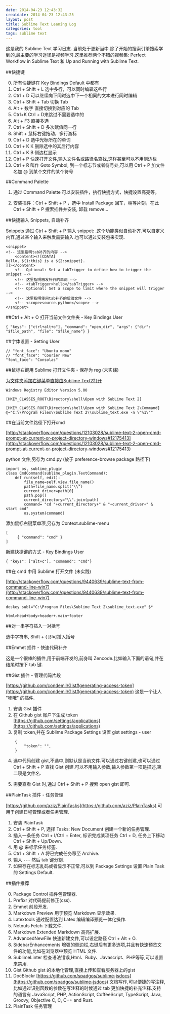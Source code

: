 ```yaml
---
date: 2014-04-23 12:43:32
creatdate: 2014-04-23 12:43:25
layout: post
title: Sublime Text Leaning Log
categories: tool
tags: sublime text
---
```


这是我的 Sublime Text 学习日志. 当前处于更新当中.除了开始的搜索引擎搜索学到的,最主要的学习途径是视频学习.这里推荐两个不错的视频集: Perfect Workflow in Sublime Text 和 Up and Running with Sublime Text.

##快捷键

0. 所有快捷键在 Key Bindings Default 中都有
1. Ctrl + Shift + L 选中多行，可以同时编辑这些行
2. Ctrl + D 可以继续向下同时选中下一个相同的文本进行同时编辑 
3. Ctrl + Shift + Tab 切换 Tab
4. Alt + 数字 直接切换到对应的 Tab
5. Ctrl+K  Ctrl + D来跳过不需要选中的
6. Alt + F3 直接多选
7. Ctrl + Shift + D 多次赋值同一行
8. Shift + 鼠标右键拖动，多行游标
9. Ctrl + D 选中光标所在的单词
10. Ctrl + K K 删除选中的其后行内容
11. Ctrl + K B 侧边栏显示
12. Ctrl + P 快速打开文件,输入文件名或路径名查找,这样甚至可以不用侧边栏
13. Ctrl + R 叫作 Goto Symbol, 到一个标志节或者符号处,可以用 Ctrl + P 加文件名加 @ 到某个文件的某个符号

##Command Palette

1. 通过 Command Palette 可以安装插件，执行快捷方式，快捷设置高亮等。

2. 安装插件：Ctrl + Shift + P ，选中 Install Package 回车，稍等片刻，在此 Ctrl + Shift + P 搜索插件并安装, 卸载 remove...  

##快捷输入 Snippets, 自动补齐

Snippets 通过 Ctrl + Shift + P 输入 snippet: .这个功能类似自动补齐.可以自定义内容,通过某个输入来触发需要输入.也可以通过安装包来实现.

	<snippet>
	<!-- 这里指明tab补齐的内容 -->
		<content><![CDATA[
	Hello, ${1:this} is a ${2:snippet}.
	]]></content>
		<!-- Optional: Set a tabTrigger to define how to trigger the snippet -->
		<!-- 这里指明触发补齐的单词 -->
		<!-- <tabTrigger>hello</tabTrigger> -->
		<!-- Optional: Set a scope to limit where the snippet will trigger -->
		<!-- 这里指明使用tab补齐的后缀文件 -->
		<!-- <scope>source.python</scope> -->
	</snippet>

##Ctrl + Alt + O 打开当前文件文件夹 - Key Bindings User

	{ "keys": ["ctrl+alt+o"], "command": "open_dir", "args": {"dir": "$file_path", "file": "$file_name"} }



##字体设置 - Setting User

	// "font_face": "Ubuntu mono"
	// "font_face": "Courier New"
	"font_face": "Consolas"

##鼠标右键用 Sublime 打开文件夹 - 保存为 reg (未实践)

[为文件夹添加右键菜单直接由Sublime Text2打开](http://www.panwenbin.com/2013/11/17/%e4%b8%ba%e6%96%87%e4%bb%b6%e5%a4%b9%e6%b7%bb%e5%8a%a0%e5%8f%b3%e9%94%ae%e8%8f%9c%e5%8d%95%e7%9b%b4%e6%8e%a5%e7%94%b1sublime-text2%e6%89%93%e5%bc%80/)

	Windows Registry Editor Version 5.00
	 
	[HKEY_CLASSES_ROOT\Directory\shell\Open with SubLime Text 2]
	 
	[HKEY_CLASSES_ROOT\Directory\shell\Open with SubLime Text 2\Command]
	@="C:\\Program Files\\Sublime Text 2\\sublime_text.exe -n \"%1\""

##在当前文件路径下打开cmd

[http://stackoverflow.com/questions/12103028/sublime-text-2-open-cmd-prompt-at-current-or-project-directory-windows#12175413](http://stackoverflow.com/questions/12103028/sublime-text-2-open-cmd-prompt-at-current-or-project-directory-windows#12175413)

python 文件,另存为 cmd.py (放于 preference-browse package 路径下)

	import os, sublime_plugin
	class CmdCommand(sublime_plugin.TextCommand):
	    def run(self, edit):
	        file_name=self.view.file_name()
	        path=file_name.split("\\")
	        current_driver=path[0]
	        path.pop()
	        current_directory="\\".join(path)
	        command= "cd "+current_directory+" & "+current_driver+" & start cmd"
	        os.system(command)

添加鼠标右键菜单项,另存为 Context.sublime-menu 

	[
	     { "command": "cmd" }
	]

新建快捷键的方式 - Key Bindings User

	{ "keys": ["alt+c"], "command": "cmd"}

##在 cmd 中用 Sublime 打开文件 (未实践)

[http://stackoverflow.com/questions/9440639/sublime-text-from-command-line-win7](http://stackoverflow.com/questions/9440639/sublime-text-from-command-line-win7)

	doskey subl="C:\Program Files\Sublime Text 2\sublime_text.exe" $*

	html>head+body>header+.main+footer

##对一串字符插入一对括号

选中字符串, Shift + ( 即可插入括号

##Emmet 插件 - 快速代码补齐

这是一个很棒的插件,用于前端开发的,前身叫 Zencode.比如输入下面的语句,并在结尾时按下 tab 键.

##Gist 插件 - 管理代码片段

[https://github.com/condemil/Gist#generating-access-token](https://github.com/condemil/Gist#generating-access-token) 这是一个让人 "哇哦" 的插件.

1. 安装 Gist 插件
2. 在 Github gist 账户下生成 token [https://github.com/settings/applications](https://github.com/settings/applications)
3. 复制 token,并在 Sublime Package Settings 设置 gist settings - user 

```
	{
		"token": "",
	}
```

4. 选中代码创建 gist,不选中,则默认是当前文件.可以通过右键创建,也可以通过 Ctrl + Shift + P 查找 Gist 创建.可以不用输入参数,输入参数第一项是描述,第二项是文件名.

5. 需要查看 Gist 时,通过 Ctrl + Shift + P 搜索 open gist 即可.

##PlainTask 插件 - 任务管理

[https://github.com/aziz/PlainTasks](https://github.com/aziz/PlainTasks) 可用于创建日程管理或者任务管理.

1. 安装 PlainTask
2. Ctrl + Shift + P, 选择 Tasks: New Document 创建一个新的任务管理.
3. 插入一条任务 Ctrl + I/Ctrl + Enter, 标识完成某项任务 Ctrl + D, 任务上下移动 Ctrl + Shift + Up/Down.
4. 用 @ 来标示任务标签.
5. Ctrl + Shift + A 将已完成任务移至 Archive.
6. 输入 `---` 然后 tab 键分割.
7. 如果存在标志乱码或者显示不正常,可以到 Package Settings 设置 Plain Task 的 Settings Default.

##插件推荐

0. Package Control 插件包管理器.
1. Prefixr 对代码提前修正(css).
2. Emmet 前段开发.
3. Markdown Preview 用于预览 Markdown 显示效果.
4. Latextools 通过配置达到 Latex 编辑编译预览一体化操作.
5. Netnuts Fetch 下载文件.
6. Markdown Extended Markdown 高亮扩展.
7. AdvancedNewFile 快速新建文件,可以设定路径 Ctrl + Alt + O.
8. SidebarEnhancements 增强的侧边栏,右键后有更多选项,并且有快速预览文件的功能,比如在浏览器中预览 HTML 文件.
9. SublimeLinter 检查语法错误,Html、Ruby、Javascript、PHP等等,可以设置来禁用.
10. Gist Github gist 的本地化管理,直接上传和查看服务器上的gist
11. DocBlockr [https://github.com/spadgos/sublime-jsdocs](https://github.com/spadgos/sublime-jsdocs) 文档写作,可以便捷的写注释,比如通过识别函数的参数在写注释的时候通过 tab 更加快捷的补充注释.支持的语言有 JavaScript, PHP, ActionScript, CoffeeScript, TypeScript, Java, Groovy, Objective C, C, C++ and Rust.
12. PlainTask 任务管理

